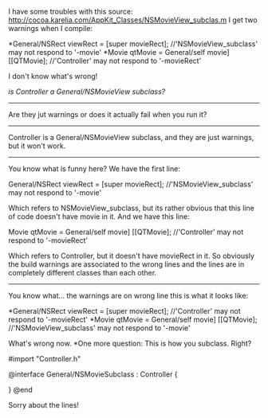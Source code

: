 I have some troubles with this source: http://cocoa.karelia.com/AppKit_Classes/NSMovieView_subclas.m
I get two warnings when I compile:

*General/NSRect viewRect = [super movieRect]; //'NSMovieView_subclass' may not respond to '-movie'
*Movie qtMovie = General/self movie] [[QTMovie]; //'Controller' may not respond to '-movieRect'

I don't know what's wrong!

*is Controller a General/NSMovieView subclass?*

----

Are they jut warnings or does it actually fail when you run it?

----

Controller is a General/NSMovieView subclass, and they are just warnings, but it won't work.

----

You know what is funny here? We have the first line:
    
General/NSRect viewRect = [super movieRect]; //'NSMovieView_subclass' may not respond to '-movie'


Which refers to NSMovieView_subclass, but its rather obvious that this line of code doesn't have movie in it. And we have this line:
    
Movie qtMovie = General/self movie] [[QTMovie]; //'Controller' may not respond to '-movieRect'


Which refers to Controller, but it doesn't have movieRect in it. So obviously the build warnings are associated to the wrong lines and the lines are in completely different classes than each other.

----
You know what... the warnings are on wrong line this is what it looks like:

*General/NSRect viewRect = [super movieRect]; //'Controller' may not respond to '-movieRect'
*Movie qtMovie = General/self movie] [[QTMovie]; //'NSMovieView_subclass' may not respond to '-movie'

What's wrong now.
*One more question: This is how you subclass. Right?

    
#import "Controller.h"

@interface General/NSMovieSubclass : Controller {

}
@end


Sorry about the lines!